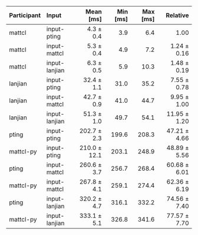 | Participant | Input | Mean [ms] | Min [ms] | Max [ms] | Relative |
|:---|:---|---:|---:|---:|---:|
| mattcl | input-pting | 4.3 ± 0.4 | 3.9 | 6.4 | 1.00 |
| mattcl | input-mattcl | 5.3 ± 0.4 | 4.9 | 7.2 | 1.24 ± 0.16 |
| mattcl | input-lanjian | 6.3 ± 0.5 | 5.9 | 10.3 | 1.48 ± 0.19 |
| lanjian | input-pting | 32.4 ± 1.1 | 31.0 | 35.2 | 7.55 ± 0.78 |
| lanjian | input-mattcl | 42.7 ± 0.9 | 41.0 | 44.7 | 9.95 ± 1.00 |
| lanjian | input-lanjian | 51.3 ± 1.0 | 49.7 | 54.1 | 11.95 ± 1.20 |
| pting | input-pting | 202.7 ± 2.3 | 199.6 | 208.3 | 47.21 ± 4.66 |
| mattcl-py | input-pting | 210.0 ± 12.1 | 203.1 | 248.9 | 48.89 ± 5.56 |
| pting | input-mattcl | 260.6 ± 3.7 | 256.7 | 268.4 | 60.68 ± 6.01 |
| mattcl-py | input-mattcl | 267.8 ± 4.1 | 259.1 | 274.4 | 62.36 ± 6.19 |
| pting | input-lanjian | 320.2 ± 4.7 | 316.1 | 332.2 | 74.56 ± 7.40 |
| mattcl-py | input-lanjian | 333.1 ± 5.1 | 326.8 | 341.6 | 77.57 ± 7.70 |
